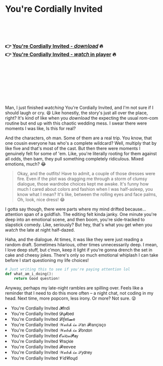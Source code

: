 <h1>You're Cordially Invited</h1>

<br><br><br>

<h3>👉 <a href="https://Keiths-kenttighconka1981.github.io/dbspwroyid/">You're Cordially Invited - 𝘥𝘰𝘸𝘯𝘭𝘰𝘢𝘥</a> 🔥<br>
👉 <a href="https://Keiths-kenttighconka1981.github.io/dbspwroyid/">You're Cordially Invited - 𝘸𝘢𝘵𝘤𝘩 in player</a> 🔥
</h3>



<br><br><br><br><br><br><br>


Man, I just finished 𝘸𝘢𝘵𝘤𝘩𝘪𝘯𝘨 You're Cordially Invited, and I'm not sure if I should laugh or cry. 😆 Like honestly, the story's just all over the place, right? It's kind of like when you 𝘥𝘰𝘸𝘯𝘭𝘰𝘢𝘥 the   expecting the usual rom-com routine but end up with this chaotic wedding mess. I swear there were moments I was like, Is this for real?

And the characters, oh man. Some of them are a real trip. You know, that one cousin everyone has who's a complete wildcard? Well, multiply that by like five and that's most of the cast. But then there were moments I genuinely felt for some of 'em. Like, you're literally rooting for them against all odds, then bam, they pull something completely ridiculous. Mixed emotions, much? 😂

> Okay, and the outfits! Have to admit, a couple of those dresses were fire. Even if the plot was dragging me through a storm of clumsy dialogue, those wardrobe choices kept me awake. It's funny how much I cared about colors and fashion when I was half-asleep, you know what I mean? It's like, between the rolling eyes and face palms, Oh, look, nice dress! 😂

I gotta say though, there were parts where my mind drifted because... attention span of a goldfish. The editing felt kinda janky. One minute you're deep into an emotional scene, and then boom, you're side-tracked to slapstick comedy. Like, seriously? But hey, that's what you get when you 𝘸𝘢𝘵𝘤𝘩 the   late at night half-dazed.

Haha, and the dialogue. At times, it was like they were just reading a random draft. Sometimes hilarious, other times unnecessarily deep. I mean, I love deep stuff, but c’mon, keep it light if you’re gonna drench the set in cake and cheesy jokes. There's only so much emotional whiplash I can take before I start questioning my life choices!

```python
# Just writing this to see if you're paying attention lol
def what_am_i_doing():
    return Good question!
```

Anyway, perhaps my late-night rambles are spilling over. Feels like a reminder that I need to do this more often – a   night chat, not coding in my head. Next time, more popcorn, less irony. Or more? Not sure. 😜

<li>You're Cordially Invited 𝓗𝗂𝗇ԁ𝗂</li>
<li>You're Cordially Invited 𝓓ų𝓫𝖻𝖾𝖽</li>
<li>You're Cordially Invited 𝓛𝗂ƒ𝖾𝗍𝗂𝓶𝖾</li>
<li>You're Cordially Invited 𝒲𝒶𝓉𝒸𝒽 𝒾𝓃 𝒮𝖺𝗇 𝓕𝗋𝖺𝗇ç𝗂𝗌ç𝗈</li>
<li>You're Cordially Invited 𝒲𝒶𝓉𝒸𝒽 𝒾𝓃 𝓛𝗈𝗇𝖽𝗈𝗇</li>
<li>You're Cordially Invited 𝓞𝓃𝗂𝗈𝓃𝓟𝗅𝖆𝗒</li>
<li>You're Cordially Invited 𝓒𝗋𝖺ç𝗄𝗅𝖾</li>
<li>You're Cordially Invited 𝓕𝗋𝖾𝖾ν𝖾𝖾</li>
<li>You're Cordially Invited 𝒲𝒶𝓉𝒸𝒽 𝒾𝓃 𝒮𝗒𝖽𝗇𝖾𝗒</li>
<li>You're Cordially Invited 𝓥𝗂ԁ𝓒𝗅𝗈ųԁ</li>
